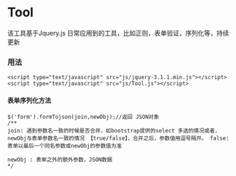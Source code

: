 # Tool
该工具基于Jquery.js
日常应用到的工具，比如正则，表单验证，序列化等，持续更新

### 用法
```
<script type="text/javascript" src="js/jquery-3.1.1.min.js"></script>
<script type="text/javascript" src="js/Tool.js"></script>
```

#### 表单序列化方法

```
$('form').formTojson(join,newObj);//返回 JSON对象
/**
join: 遇到参数名一致的时候是否合并，如bootstrap提供的select 多选的情况或者，newObj与表单参数名一致的情况 【true/false】，合并之后，参数值用逗号隔开。 false:表单以最后一个同名参数或newObj的参数值为准 

newObj : 表单之外的额外参数，JSON数据
*/
```
